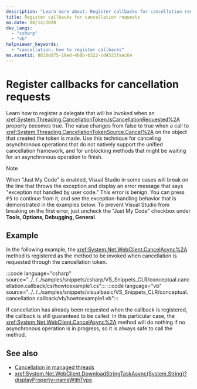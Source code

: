 ```yaml
---
description: "Learn more about: Register callbacks for cancellation requests"
title: Register callbacks for cancellation requests
ms.date: 08/14/2020
dev_langs: 
  - "csharp"
  - "vb"
helpviewer_keywords:
  - "cancellation, how to register callbacks"
ms.assetid: 8838dd75-18ed-4b8b-b322-cd4531faac64
---
```


# Register callbacks for cancellation requests

Learn how to register a delegate that will be invoked when an <xref:System.Threading.CancellationToken.IsCancellationRequested%2A> property becomes true. The value changes from false to true when a call to <xref:System.Threading.CancellationTokenSource.Cancel%2A> on the object that created the token is made. Use this technique for canceling asynchronous operations that do not natively support the unified cancellation framework, and for unblocking methods that might be waiting for an asynchronous operation to finish.

> [!NOTE]
> When "Just My Code" is enabled, Visual Studio in some cases will break on the line that throws the exception and display an error message that says "exception not handled by user code." This error is benign. You can press <kbd>F5</kbd> to continue from it, and see the exception-handling behavior that is demonstrated in the examples below. To prevent Visual Studio from breaking on the first error, just uncheck the "Just My Code" checkbox under **Tools, Options, Debugging, General**.

## Example

In the following example, the <xref:System.Net.WebClient.CancelAsync%2A> method is registered as the method to be invoked when cancellation is requested through the cancellation token.

:::code language="csharp" source="../../../samples/snippets/csharp/VS_Snippets_CLR/conceptual.cancellation.callback/cs/howtoexample1.cs":::
:::code language="vb" source="../../../samples/snippets/visualbasic/VS_Snippets_CLR/conceptual.cancellation.callback/vb/howtoexample1.vb":::

If cancellation has already been requested when the callback is registered, the callback is still guaranteed to be called. In this particular case, the <xref:System.Net.WebClient.CancelAsync%2A> method will do nothing if no asynchronous operation is in progress, so it is always safe to call the method.

## See also

- [Cancellation in managed threads](cancellation-in-managed-threads.md)
- <xref:System.Net.WebClient.DownloadStringTaskAsync(System.String)?displayProperty=nameWithType>
